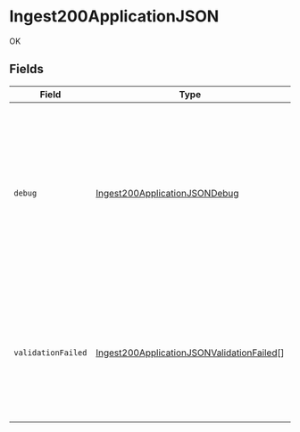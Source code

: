 # Ingest200ApplicationJSON

OK


## Fields

| Field                                                                                                                                        | Type                                                                                                                                         | Required                                                                                                                                     | Description                                                                                                                                  |
| -------------------------------------------------------------------------------------------------------------------------------------------- | -------------------------------------------------------------------------------------------------------------------------------------------- | -------------------------------------------------------------------------------------------------------------------------------------------- | -------------------------------------------------------------------------------------------------------------------------------------------- |
| `debug`                                                                                                                                      | [Ingest200ApplicationJSONDebug](../../models/operations/ingest200applicationjsondebug.md)                                                    | :heavy_minus_sign:                                                                                                                           | Optional debug information (only present when debug=true is passed to the endpoint). Contains ingested and duplicate event idempotency keys. |
| `validationFailed`                                                                                                                           | [Ingest200ApplicationJSONValidationFailed](../../models/operations/ingest200applicationjsonvalidationfailed.md)[]                            | :heavy_check_mark:                                                                                                                           | Contains all failing validation events. In the case of a 200, this array will always be empty. This field will always be present.            |